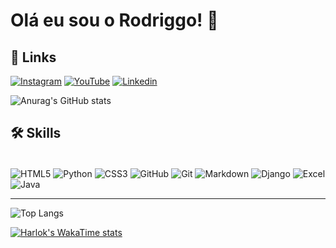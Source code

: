 # Olá eu sou o Rodriggo! 👋
## 🔗 Links
[![Instagram](https://img.shields.io/badge/Instagram-E4405F?style=for-the-badge&logo=instagram&logoColor=white)](https://instagram.com/rodriggo.sx)
[![YouTube](https://img.shields.io/badge/YouTube-FF0000?style=for-the-badge&logo=youtube&logoColor=white)](https://www.youtube.com/channel/UCr4yBrieDEyEi-xTl5abEMg)
[![Linkedin](https://img.shields.io/badge/LinkedIn-0077B5?style=for-the-badge&logo=linkedin&logoColor=white)](https://www.linkedin.com/in/RodriggoAlves)

![Anurag's GitHub stats](https://github-readme-stats.vercel.app/api?username=RodriggoAlves&show_icons=true&theme=radical)

## 🛠 Skills

<div style="display: inline_block"><br/>
    <img align="center" alt="HTML5" src="https://img.shields.io/badge/HTML5-E34F26?style=for-the-badge&logo=html5&logoColor=white"/>
    <img align="center" alt="Python" src="https://img.shields.io/badge/Python-14354C?style=for-the-badge&logo=python&logoColor=white"/>
    <img align="center" alt="CSS3" src="https://img.shields.io/badge/CSS3-1572B6?style=for-the-badge&logo=css3&logoColor=white"/>
    <img align="center" alt="GitHub" src="https://img.shields.io/badge/GitHub-100000?style=for-the-badge&logo=github&logoColor=white"/>
    <img align="center" alt="Git" src="https://img.shields.io/badge/GIT-E44C30?style=for-the-badge&logo=git&logoColor=white"/>
    <img align="center" alt="Markdown" src="https://img.shields.io/badge/Markdown-000000?style=for-the-badge&logo=markdown&logoColor=white"/>
    <img align="center" alt="Django" src="https://img.shields.io/badge/Django-092E20?style=for-the-badge&logo=django&logoColor=white"/>
    <img align="center" alt="Excel" src="https://img.shields.io/badge/Microsoft_Excel-217346?style=for-the-badge&logo=microsoft-excel&logoColor=white"/>
    <img align="center" alt="Java" src="https://img.shields.io/badge/Java-ED8B00?style=for-the-badge&logo=openjdk&logoColor=white"/>
</div>

***

![Top Langs](https://github-readme-stats.vercel.app/api/top-langs/?username=RodriggoAlves&show_icons=true&hide=javascript,html&theme=radical)


[![Harlok's WakaTime stats](https://github-readme-stats.vercel.app/api/wakatime?username=RodriggoAlves&theme=radical)](https://github.com/anuraghazra/github-readme-stats)
